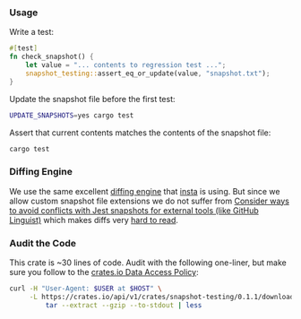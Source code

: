 ### Usage

Write a test:

```rs
#[test]
fn check_snapshot() {
    let value = "... contents to regression test ...";
    snapshot_testing::assert_eq_or_update(value, "snapshot.txt");
}
```

Update the snapshot file before the first test:

```sh
UPDATE_SNAPSHOTS=yes cargo test
```

Assert that current contents matches the contents of the snapshot file:

```sh
cargo test
```

### Diffing Engine

We use the same excellent [diffing engine](https://github.com/mitsuhiko/similar) that [insta](https://github.com/mitsuhiko/insta) is using. But since we allow custom snapshot file extensions we do not suffer from [Consider ways to avoid conflicts with Jest snapshots for external tools (like GitHub Linguist)](https://github.com/mitsuhiko/insta/issues/425) which makes diffs very [hard to read](https://github.com/cargo-public-api/cargo-public-api/pull/818).

### Audit the Code

This crate is ~30 lines of code. Audit with the following one-liner, but make sure you follow to the [crates.io Data Access Policy](https://crates.io/data-access):

```sh
curl -H "User-Agent: $USER at $HOST" \
     -L https://crates.io/api/v1/crates/snapshot-testing/0.1.1/download |
         tar --extract --gzip --to-stdout | less
```


